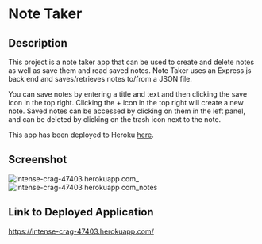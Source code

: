 # Note Taker

## Description
This project is a note taker app that can be used to create and delete notes as well as save them and read saved notes. Note Taker uses an Express.js back end and saves/retrieves notes to/from a JSON file.

You can save notes by entering a title and text and then clicking the save icon in the top right. Clicking the + icon in the top right will create a new note. Saved notes can be accessed by clicking on them in the left panel, and can be deleted by clicking on the trash icon next to the note.

This app has been deployed to Heroku [here](https://intense-crag-47403.herokuapp.com/).

## Screenshot
![intense-crag-47403 herokuapp com_](https://user-images.githubusercontent.com/26229422/198319924-bb89ecb4-fb6e-4aaa-a928-006df004980b.png)
![intense-crag-47403 herokuapp com_notes](https://user-images.githubusercontent.com/26229422/198319951-d8f57f61-0b4e-40a4-97d6-5475be33a4a3.png)

## Link to Deployed Application
https://intense-crag-47403.herokuapp.com/
